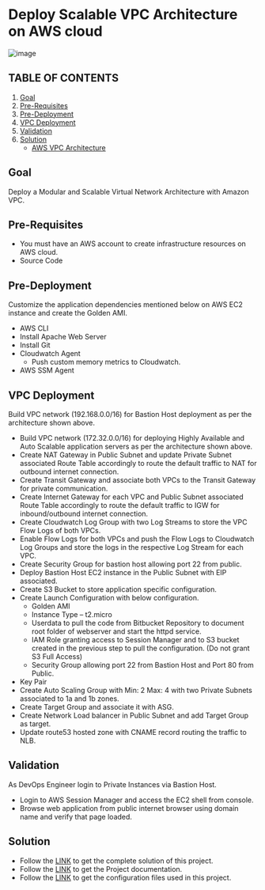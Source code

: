 # Deploy Scalable VPC Architecture on AWS cloud

![image](https://github.com/assefadawit73/dawit-devops-proj/assets/66095194/9a451b2d-0c7f-4d2a-8abc-f06cea30faae)


## TABLE OF CONTENTS

1. [Goal](#goal)
2. [Pre-Requisites](#pre-requisites)
3. [Pre-Deployment](#pre-deployment)
4. [VPC Deployment](#vpc-deployment)
5. [Validation](#validation)
6. [Solution](#solution)
   - [AWS VPC Architecture](#aws-vpc-architecture)

## Goal
Deploy a Modular and Scalable Virtual Network Architecture with Amazon VPC.

## Pre-Requisites
- You must have an AWS account to create infrastructure resources on AWS cloud.
- Source Code

## Pre-Deployment
Customize the application dependencies mentioned below on AWS EC2 instance and create the Golden AMI.
- AWS CLI
- Install Apache Web Server
- Install Git
- Cloudwatch Agent
  - Push custom memory metrics to Cloudwatch.
- AWS SSM Agent

## VPC Deployment
Build VPC network (192.168.0.0/16) for Bastion Host deployment as per the architecture shown above.
- Build VPC network (172.32.0.0/16) for deploying Highly Available and Auto Scalable application servers as per the architecture shown above.
- Create NAT Gateway in Public Subnet and update Private Subnet associated Route Table accordingly to route the default traffic to NAT for outbound internet connection.
- Create Transit Gateway and associate both VPCs to the Transit Gateway for private communication.
- Create Internet Gateway for each VPC and Public Subnet associated Route Table accordingly to route the default traffic to IGW for inbound/outbound internet connection.
- Create Cloudwatch Log Group with two Log Streams to store the VPC Flow Logs of both VPCs.
- Enable Flow Logs for both VPCs and push the Flow Logs to Cloudwatch Log Groups and store the logs in the respective Log Stream for each VPC.
- Create Security Group for bastion host allowing port 22 from public.
- Deploy Bastion Host EC2 instance in the Public Subnet with EIP associated.
- Create S3 Bucket to store application specific configuration.
- Create Launch Configuration with below configuration.
  - Golden AMI
  - Instance Type – t2.micro
  - Userdata to pull the code from Bitbucket Repository to document root folder of webserver and start the httpd service.
  - IAM Role granting access to Session Manager and to S3 bucket created in the previous step to pull the configuration. (Do not grant S3 Full Access)
  - Security Group allowing port 22 from Bastion Host and Port 80 from Public.
- Key Pair
- Create Auto Scaling Group with Min: 2 Max: 4 with two Private Subnets associated to 1a and 1b zones.
- Create Target Group and associate it with ASG.
- Create Network Load balancer in Public Subnet and add Target Group as target.
- Update route53 hosted zone with CNAME record routing the traffic to NLB.

## Validation
As DevOps Engineer login to Private Instances via Bastion Host.
- Login to AWS Session Manager and access the EC2 shell from console.
- Browse web application from public internet browser using domain name and verify that page loaded.

## Solution
- Follow the [LINK](#) to get the complete solution of this project.
- Follow the [LINK](#) to get the Project documentation.
- Follow the [LINK](#) to get the configuration files used in this project.

